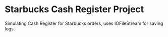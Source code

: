 # Starbucks Cash Register Project
Simulating Cash Register for Starbucks orders, uses IOFileStream for saving logs.
